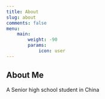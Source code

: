 ```yaml
---
title: About
slug: about
comments: false
menu:
    main: 
        weight: -90
        params:
            icon: user
---
```


## About Me

A Senior high school student in China

